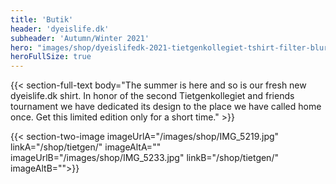 ```yaml
---
title: 'Butik'
header: 'dyeislife.dk'
subheader: 'Autumn/Winter 2021'
hero: "images/shop/dyeislifedk-2021-tietgenkollegiet-tshirt-filter-blur-1.jpg"
heroFullSize: true
---
```


{{< section-full-text body="The summer is here and so is our fresh new dyeislife.dk shirt. In honor of the second Tietgenkollegiet and friends tournament we have dedicated its design to the place we have called home once. Get this limited edition only for a short time." >}}

{{< section-two-image imageUrlA="/images/shop/IMG_5219.jpg" linkA="/shop/tietgen/" imageAltA="" imageUrlB="/images/shop/IMG_5233.jpg" linkB="/shop/tietgen/"
  imageAltB="">}}
